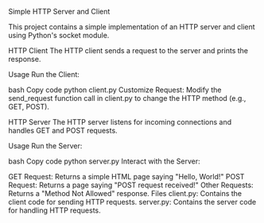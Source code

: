 Simple HTTP Server and Client

This project contains a simple implementation of an HTTP server and client using Python's socket module.

HTTP Client
The HTTP client sends a request to the server and prints the response.

Usage
Run the Client:

bash
Copy code
python client.py
Customize Request: Modify the send_request function call in client.py to change the HTTP method (e.g., GET, POST).

HTTP Server
The HTTP server listens for incoming connections and handles GET and POST requests.

Usage
Run the Server:

bash
Copy code
python server.py
Interact with the Server:

GET Request: Returns a simple HTML page saying "Hello, World!"
POST Request: Returns a page saying "POST request received!"
Other Requests: Returns a "Method Not Allowed" response.
Files
client.py: Contains the client code for sending HTTP requests.
server.py: Contains the server code for handling HTTP requests.
